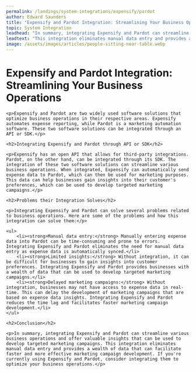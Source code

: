 ```yaml
---
permalink: /landings/system-integrations/expensify/pardot
author: Edward Saunders
title: "Expensify and Pardot Integration: Streamlining Your Business Operations"
topic: System Integration
leadhead: "In summary, integrating Expensify and Pardot can streamline various business operations and offer valuable insights that can be used to develop targeted marketing campaigns"
leadtext: "This integration eliminates manual data entry and provides a wealth of data that can facilitate faster and more effective marketing campaign development. If you're currently using Expensify and Pardot, consider integrating them to optimize your business operations."
image: /assets/images/articles/people-sitting-near-table.webp
---
```

<div class="arttext">
	<h1>Expensify and Pardot Integration: Streamlining Your Business Operations</h1>

	<p>Expensify and Pardot are two widely used software solutions that optimize business operations in their respective areas. Expensify automates expense reporting, while Pardot is a marketing automation software. These two software solutions can be integrated through an API or SDK.</p>

	<h2>Integrating Expensify and Pardot through API or SDK</h2>

	<p>Expensify has an open API that allows for third-party integrations. Pardot, on the other hand, can be integrated through its SDK. The integration of these two software solutions can streamline various business operations. When integrated, Expensify can automatically send expense data to Pardot, which can then be used for marketing purposes. This data can help businesses gain insights into their customer's preferences, which can be used to develop targeted marketing campaigns.</p>

	<h2>Problems their Integration Solves</h2>

	<p>Integrating Expensify and Pardot can solve several problems related to business operations. Here are some of the problems and how this integration can solve them:</p>

	<ul>
		<li><strong>Manual data entry:</strong> Manually entering expense data into Pardot can be time-consuming and prone to errors. Integrating Expensify and Pardot eliminates the need for manual data entry as expense data is automatically synced.</li>
		<li><strong>Limited insights:</strong> Without integration, it can be difficult for businesses to gain insights into customer preferences. Integrating Expensify and Pardot provides businesses with a wealth of data that can be used to develop targeted marketing campaigns.</li>
		<li><strong>Delayed marketing campaigns:</strong> Without integration, businesses may not have access to expense data in real-time. This can delay the development of marketing campaigns that are based on expense data insights. Integrating Expensify and Pardot reduces the time lag and facilitates faster marketing campaign development.</li>
	</ul>

	<h2>Conclusion</h2>

	<p>In summary, integrating Expensify and Pardot can streamline various business operations and offer valuable insights that can be used to develop targeted marketing campaigns. This integration eliminates manual data entry and provides a wealth of data that can facilitate faster and more effective marketing campaign development. If you're currently using Expensify and Pardot, consider integrating them to optimize your business operations.</p>

</div>